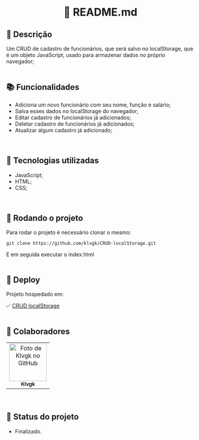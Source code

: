 <h1 align="center">🧬 README.md</h1>

## :memo: Descrição
Um CRUD de cadastro de funcionários,  que será salvo no localStorage, que é um objeto JavaScript,
usado para armazenar dados no próprio navegador;
<br><br>

## :books: Funcionalidades
* Adiciona um novo funcionário com seu nome, função e salário;
* Salva esses dados no localStorage do navegador;
* Editar cadastro de funcionários já adicionados;
* Deletar cadastro de funcionários já adicionados;
* Atualizar algum cadastro já adicionado;
<br>

## :wrench: Tecnologias utilizadas
* JavaScript;
* HTML;
* CSS;
<br>

## :rocket: Rodando o projeto
Para rodar o projeto é necessário clonar o mesmo:
```
git clone https://github.com/klvgk/CRUD-localStorage.git
```
E em seguida executar o index.html
<br><br>

## 👾 Deploy
Projeto hospedado em:

✅ <a href="https://klvgk.github.io/CRUD-localStorage/">CRUD localStorage</a>
<br><br>

## :handshake: Colaboradores
<table>
  <tr>
    <td align="center">
      <a href="http://github.com/klvgk">
        <img src="https://avatars.githubusercontent.com/u/25831261?s=400&u=de43f75cc712971a37f8728114353248834cf9dd&v=4" width="100px;" alt="Foto de Klvgk no GitHub"/><br>
        <sub>
          <b>Klvgk</b>
        </sub>
      </a>
    </td>
  </tr>
</table>
<br>

## :dart: Status do projeto
* Finalizado. 
